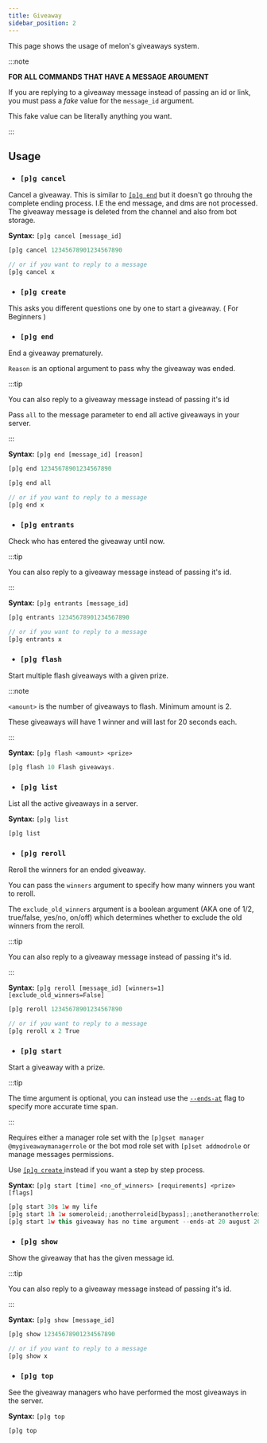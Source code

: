 ```yaml
---
title: Giveaway
sidebar_position: 2
---
```


This page shows the usage of melon's giveaways system.

:::note

**FOR ALL COMMANDS THAT HAVE A MESSAGE ARGUMENT**

If you are replying to a giveaway message instead of passing an id or link, you must pass a *fake* value for the `message_id` argument.

This fake value can be literally anything you want.

:::

## Usage

* ### `[p]g cancel`

Cancel a giveaway. This is similar to [`[p]g end`](/docs/giveaways/giveaway#pg-end) but it doesn't go throuhg the complete ending process.
I.E the end message, and dms are not processed. The giveaway message is deleted from the channel and also from bot storage.

**Syntax:** `[p]g cancel [message_id]`

```js title="Example:"
[p]g cancel 12345678901234567890

// or if you want to reply to a message
[p]g cancel x
```

* ### `[p]g create`

This asks you different questions one by one to start a giveaway. ( For Beginners )

* ### `[p]g end`

End a giveaway prematurely.

`Reason` is an optional argument to pass why the giveaway was ended.

:::tip

You can also reply to a giveaway message instead of passing it's id

Pass `all` to the message parameter to end all active giveaways in your server.

:::

**Syntax:** `[p]g end [message_id] [reason]`

```js title="Example:"
[p]g end 12345678901234567890

[p]g end all

// or if you want to reply to a message
[p]g end x
```





* ### `[p]g entrants`

Check who has entered the giveaway until now.

:::tip

You can also reply to a giveaway message instead of passing it's id.

:::

**Syntax:** `[p]g entrants [message_id]`

```js title="Example:"
[p]g entrants 12345678901234567890

// or if you want to reply to a message
[p]g entrants x
```



* ### `[p]g flash`

Start multiple flash giveaways with a given prize.

:::note

`<amount>` is the number of giveaways to flash. Minimum amount is 2.

These giveaways will have 1 winner and will last for 20 seconds each.

:::

**Syntax:** `[p]g flash <amount> <prize>`

```js title="Example:"
[p]g flash 10 Flash giveaways.
```



* ### `[p]g list`

List all the active giveaways in a server.

**Syntax:** `[p]g list`

```js title="Example:"
[p]g list
```



* ### `[p]g reroll`

Reroll the winners for an ended giveaway.

You can pass the `winners` argument to specify how many winners you want to reroll.

The `exclude_old_winners` argument is a boolean argument (AKA one of 1/2, true/false, yes/no, on/off) which determines whether to exclude the old winners from the reroll.

:::tip

You can also reply to a giveaway message instead of passing it's id.

:::

**Syntax:** `[p]g reroll [message_id] [winners=1] [exclude_old_winners=False]`

```js title="Example:"
[p]g reroll 12345678901234567890

// or if you want to reply to a message
[p]g reroll x 2 True
```




* ### `[p]g start`

Start a giveaway with a prize.

:::tip

The time argument is optional, you can instead use the [`--ends-at`](/docs/giveaways/flags#--ends-at) flag to specify more accurate time span.

:::

Requires either a manager role set with the `[p]gset manager @mygiveawaymanagerrole` or the bot mod role set with `[p]set addmodrole` or manage messages permissions.

Use [ `[p]g create` ](/docs/giveaways/giveaway#pg-create) instead if you want a step by step process.

**Syntax:** `[p]g start [time] <no_of_winners> [requirements] <prize> [flags]`

```js title="Example:"
[p]g start 30s 1w my life
[p]g start 1h 1w someroleid;;anotherroleid[bypass];;anotheranotherroleid[blacklist] ok boomer
[p]g start 1w this giveaway has no time argument --ends-at 20 august 2022 12am UTC --msg but has the '--ends-at' flag
```





* ### `[p]g show`

Show the giveaway that has the given message id.

:::tip

You can also reply to a giveaway message instead of passing it's id.

:::

**Syntax:** `[p]g show [message_id]`

```js title="Example:"
[p]g show 12345678901234567890

// or if you want to reply to a message
[p]g show x
```




* ### `[p]g top`

See the giveaway managers who have performed the most giveaways in the server.

**Syntax:** `[p]g top`

```js title="Example:"
[p]g top
```

